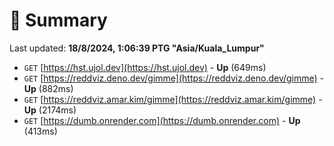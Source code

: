 # 📖 Summary
Last updated: **18/8/2024, 1:06:39 PTG "Asia/Kuala_Lumpur"**

- `GET` [https://hst.ujol.dev](https://hst.ujol.dev) - **Up** (649ms)
- `GET` [https://reddviz.deno.dev/gimme](https://reddviz.deno.dev/gimme) - **Up** (882ms)
- `GET` [https://reddviz.amar.kim/gimme](https://reddviz.amar.kim/gimme) - **Up** (2174ms)
- `GET` [https://dumb.onrender.com](https://dumb.onrender.com) - **Up** (413ms)

